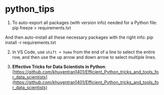 # python_tips

1. To auto-export all packages (with version info) needed for a Python file: pip freeze > requirements.txt

And then auto-install all these necessary packages with the right info: pip install -r requirements.txt

2. In VS Code, use `shift + home` from the end of a line to select the entire row, and then use the up arrow and down arrow to select multiple lines.

3. **Effective Tricks for Data Scientists in Python**: [https://github.com/khuyentran1401/Efficient_Python_tricks_and_tools_for_data_scientists](https://github.com/khuyentran1401/Efficient_Python_tricks_and_tools_for_data_scientists)


